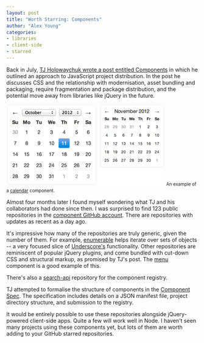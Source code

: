 ```yaml
---
layout: post
title: "Worth Starring: Components"
author: "Alex Young"
categories:
- libraries
- client-side
- starred
---
```


Back in July, [TJ Holowaychuk wrote a post entitled Components](http://tjholowaychuk.com/post/27984551477/components) in which he outlined an approach to JavaScript project distribution.  In the post he discusses CSS and the relationship with modernisation, asset bundling and packaging, require fragmentation and package distribution, and the potential move away from libraries like jQuery in the future.

<div class="image">
  <img src="/images/posts/tjcomponent.png" alt="" />
  <small>An example of a <a href="https://github.com/component/calendar">calendar</a> component.</small>
</div>

Almost four months later I found myself wondering what TJ and his collaborators had done since then.  I was surprised to find 123 public repositories in the [component GitHub account](https://github.com/component).  There are repositories with updates as recent as a day ago.

It's impressive how many of the repositories are truly generic, given the number of them.  For example, [enumerable](https://github.com/component) helps iterate over sets of objects -- a very focused slice of [Underscore's](http://underscorejs.org/) functionality.  Other repositories are reminiscent of popular jQuery plugins, and come bundled with cut-down CSS and structural markup, as promised by TJ's post.  The [menu](https://github.com/component/menu) component is a good example of this.

There's also a [search-api](https://github.com/component/search-api) repository for the component registry.

TJ attempted to formalise the structure of components in the [Component Spec](https://github.com/component/component/wiki/Spec).  The specification includes details on a JSON manifest file, project directory structure, and submission to the registry.

It would be entirely possible to use these repositories alongside jQuery-powered client-side apps.  Quite a few will work well in Node.  I haven't seen many projects using these components yet, but lots of them are worth adding to your GitHub starred repositories.
